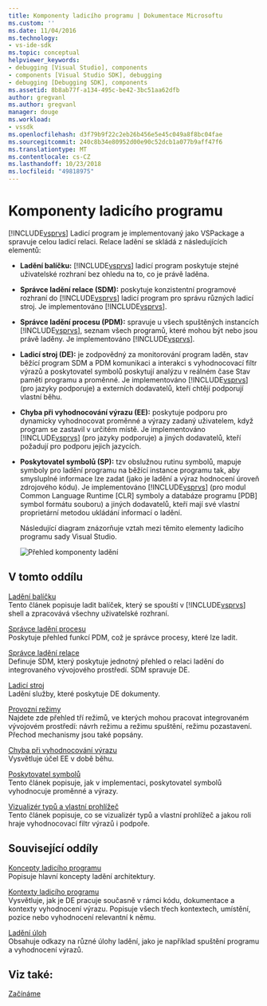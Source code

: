 ```yaml
---
title: Komponenty ladicího programu | Dokumentace Microsoftu
ms.custom: ''
ms.date: 11/04/2016
ms.technology:
- vs-ide-sdk
ms.topic: conceptual
helpviewer_keywords:
- debugging [Visual Studio], components
- components [Visual Studio SDK], debugging
- debugging [Debugging SDK], components
ms.assetid: 8b8ab77f-a134-495c-be42-3bc51aa62dfb
author: gregvanl
ms.author: gregvanl
manager: douge
ms.workload:
- vssdk
ms.openlocfilehash: d3f79b9f22c2eb26b456e5e45c049a8f8bc04fae
ms.sourcegitcommit: 240c8b34e80952d00e90c52dcb1a077b9aff47f6
ms.translationtype: MT
ms.contentlocale: cs-CZ
ms.lasthandoff: 10/23/2018
ms.locfileid: "49818975"
---
```

# <a name="debugger-components"></a>Komponenty ladicího programu
[!INCLUDE[vsprvs](../../code-quality/includes/vsprvs_md.md)] Ladicí program je implementovaný jako VSPackage a spravuje celou ladicí relaci. Relace ladění se skládá z následujících elementů:  
  
- **Ladění balíčku:** [!INCLUDE[vsprvs](../../code-quality/includes/vsprvs_md.md)] ladicí program poskytuje stejné uživatelské rozhraní bez ohledu na to, co je právě laděna.  
  
- **Správce ladění relace (SDM):** poskytuje konzistentní programové rozhraní do [!INCLUDE[vsprvs](../../code-quality/includes/vsprvs_md.md)] ladicí program pro správu různých ladicí stroj. Je implementováno [!INCLUDE[vsprvs](../../code-quality/includes/vsprvs_md.md)].  
  
- **Správce ladění procesu (PDM):** spravuje u všech spuštěných instancích [!INCLUDE[vsprvs](../../code-quality/includes/vsprvs_md.md)], seznam všech programů, které mohou být nebo jsou právě laděny. Je implementováno [!INCLUDE[vsprvs](../../code-quality/includes/vsprvs_md.md)].  
  
- **Ladicí stroj (DE):** je zodpovědný za monitorování program laděn, stav běžící program SDM a PDM komunikaci a interakci s vyhodnocovací filtr výrazů a poskytovatel symbolů poskytují analýzu v reálném čase Stav paměti programu a proměnné. Je implementováno [!INCLUDE[vsprvs](../../code-quality/includes/vsprvs_md.md)] (pro jazyky podporuje) a externích dodavatelů, kteří chtějí podporují vlastní běhu. 
  
- **Chyba při vyhodnocování výrazu (EE):** poskytuje podporu pro dynamicky vyhodnocovat proměnné a výrazy zadaný uživatelem, když program se zastavil v určitém místě. Je implementováno [!INCLUDE[vsprvs](../../code-quality/includes/vsprvs_md.md)] (pro jazyky podporuje) a jiných dodavatelů, kteří požadují pro podporu jejich jazycích.  
  
- **Poskytovatel symbolů (SP):** tzv obslužnou rutinu symbolů, mapuje symboly pro ladění programu na běžící instance programu tak, aby smysluplné informace lze zadat (jako je ladění a výraz hodnocení úroveň zdrojového kódu). Je implementováno [!INCLUDE[vsprvs](../../code-quality/includes/vsprvs_md.md)] (pro modul Common Language Runtime [CLR] symboly a databáze programu [PDB] symbol formátu souboru) a jiných dodavatelů, kteří mají své vlastní proprietární metodou ukládání informací o ladění.  
  
  Následující diagram znázorňuje vztah mezi těmito elementy ladicího programu sady Visual Studio.  
  
  ![Přehled komponenty ladění](../../extensibility/debugger/media/dbugcompovrview.gif "DBugCompOvrview")  
  
## <a name="in-this-section"></a>V tomto oddílu  
 [Ladění balíčku](../../extensibility/debugger/debug-package.md)  
 Tento článek popisuje ladit balíček, který se spouští v [!INCLUDE[vsprvs](../../code-quality/includes/vsprvs_md.md)] shell a zpracovává všechny uživatelské rozhraní.  
  
 [Správce ladění procesu](../../extensibility/debugger/process-debug-manager.md)  
 Poskytuje přehled funkcí PDM, což je správce procesy, které lze ladit.  
  
 [Správce ladění relace](../../extensibility/debugger/session-debug-manager.md)  
 Definuje SDM, který poskytuje jednotný přehled o relaci ladění do integrovaného vývojového prostředí. SDM spravuje DE.  
  
 [Ladicí stroj](../../extensibility/debugger/debug-engine.md)  
 Ladění služby, které poskytuje DE dokumenty.  
  
 [Provozní režimy](../../extensibility/debugger/operational-modes.md)  
 Najdete zde přehled tří režimů, ve kterých mohou pracovat integrovaném vývojovém prostředí: návrh režimu a režimu spuštění, režimu pozastavení. Přechod mechanismy jsou také popsány.  
  
 [Chyba při vyhodnocování výrazu](../../extensibility/debugger/expression-evaluator.md)  
 Vysvětluje účel EE v době běhu.  
  
 [Poskytovatel symbolů](../../extensibility/debugger/symbol-provider.md)  
 Tento článek popisuje, jak v implementaci, poskytovatel symbolů vyhodnocuje proměnné a výrazy.  
  
 [Vizualizér typů a vlastní prohlížeč](../../extensibility/debugger/type-visualizer-and-custom-viewer.md)  
 Tento článek popisuje, co se vizualizér typů a vlastní prohlížeč a jakou roli hraje vyhodnocovací filtr výrazů i podpoře.  
  
## <a name="related-sections"></a>Související oddíly  
 [Koncepty ladicího programu](../../extensibility/debugger/debugger-concepts.md)  
 Popisuje hlavní koncepty ladění architektury.  
  
 [Kontexty ladicího programu](../../extensibility/debugger/debugger-contexts.md)  
 Vysvětluje, jak je DE pracuje současně v rámci kódu, dokumentace a kontexty vyhodnocení výrazu. Popisuje všech třech kontextech, umístění, pozice nebo vyhodnocení relevantní k němu.  
  
 [Ladění úloh](../../extensibility/debugger/debugging-tasks.md)  
 Obsahuje odkazy na různé úlohy ladění, jako je například spuštění programu a vyhodnocení výrazů.  
  
## <a name="see-also"></a>Viz také:  
 [Začínáme](../../extensibility/debugger/getting-started-with-debugger-extensibility.md)